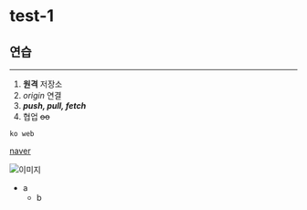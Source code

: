 # test-1
## 연습
---
1. **원격** 저장소
2. *origin* 연결
3. ***push, pull, fetch***
4. 협업 ~~oo~~

`ko web`

[naver](https://www.naver.com, "네이버")

![이미지](http://kyrieko.dothome.co.kr/images/first.jpg)



- a
  - b
